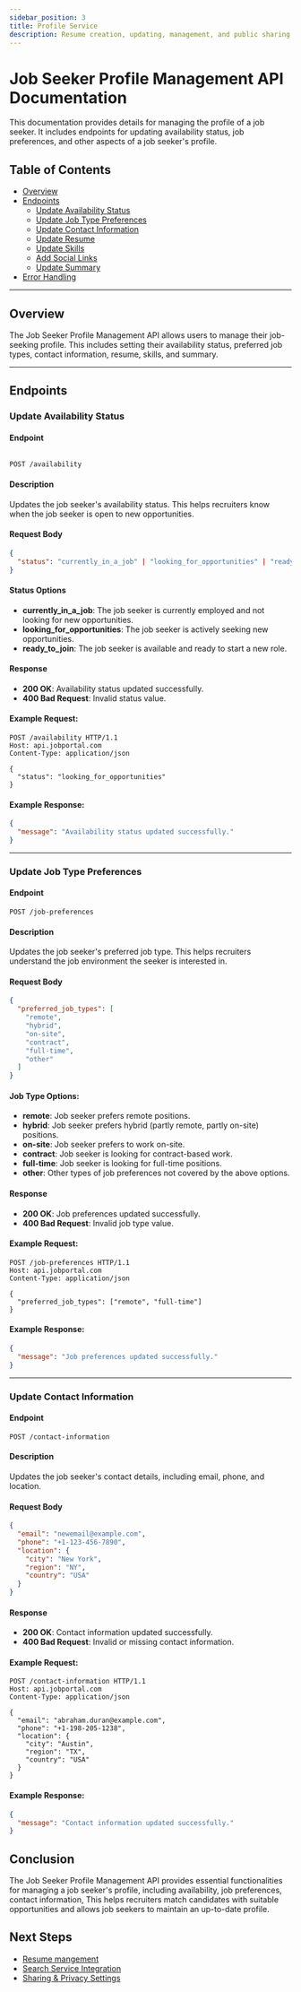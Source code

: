 ```yaml
---
sidebar_position: 3
title: Profile Service
description: Resume creation, updating, management, and public sharing for job seekers.
---
```


# Job Seeker Profile Management API Documentation

This documentation provides details for managing the profile of a job seeker. It includes endpoints for updating availability status, job preferences, and other aspects of a job seeker's profile.

## Table of Contents

- [Overview](#overview)
- [Endpoints](#endpoints)
  - [Update Availability Status](#update-availability-status)
  - [Update Job Type Preferences](#update-job-type-preferences)
  - [Update Contact Information](#update-contact-information)
  - [Update Resume](#update-resume)
  - [Update Skills](#update-skills)
  - [Add Social Links](#add-social-links)
  - [Update Summary](#update-summary)
- [Error Handling](#error-handling)

---

## Overview

The Job Seeker Profile Management API allows users to manage their job-seeking profile. This includes setting their availability status, preferred job types, contact information, resume, skills, and summary.

---

## Endpoints

### Update Availability Status

#### Endpoint

```

POST /availability

```

#### Description

Updates the job seeker's availability status. This helps recruiters know when the job seeker is open to new opportunities.

#### Request Body

```json
{
  "status": "currently_in_a_job" | "looking_for_opportunities" | "ready_to_join"
}
```

#### Status Options

- **currently_in_a_job**: The job seeker is currently employed and not looking for new opportunities.
- **looking_for_opportunities**: The job seeker is actively seeking new opportunities.
- **ready_to_join**: The job seeker is available and ready to start a new role.

#### Response

- **200 OK**: Availability status updated successfully.
- **400 Bad Request**: Invalid status value.

#### Example Request:

```http
POST /availability HTTP/1.1
Host: api.jobportal.com
Content-Type: application/json

{
  "status": "looking_for_opportunities"
}
```

#### Example Response:

```json
{
  "message": "Availability status updated successfully."
}
```

---

### Update Job Type Preferences

#### Endpoint

```
POST /job-preferences
```

#### Description

Updates the job seeker's preferred job type. This helps recruiters understand the job environment the seeker is interested in.

#### Request Body

```json
{
  "preferred_job_types": [
    "remote",
    "hybrid",
    "on-site",
    "contract",
    "full-time",
    "other"
  ]
}
```

#### Job Type Options:

- **remote**: Job seeker prefers remote positions.
- **hybrid**: Job seeker prefers hybrid (partly remote, partly on-site) positions.
- **on-site**: Job seeker prefers to work on-site.
- **contract**: Job seeker is looking for contract-based work.
- **full-time**: Job seeker is looking for full-time positions.
- **other**: Other types of job preferences not covered by the above options.

#### Response

- **200 OK**: Job preferences updated successfully.
- **400 Bad Request**: Invalid job type value.

#### Example Request:

```http
POST /job-preferences HTTP/1.1
Host: api.jobportal.com
Content-Type: application/json

{
  "preferred_job_types": ["remote", "full-time"]
}
```

#### Example Response:

```json
{
  "message": "Job preferences updated successfully."
}
```

---

### Update Contact Information

#### Endpoint

```
POST /contact-information
```

#### Description

Updates the job seeker's contact details, including email, phone, and location.

#### Request Body

```json
{
  "email": "newemail@example.com",
  "phone": "+1-123-456-7890",
  "location": {
    "city": "New York",
    "region": "NY",
    "country": "USA"
  }
}
```

#### Response

- **200 OK**: Contact information updated successfully.
- **400 Bad Request**: Invalid or missing contact information.

#### Example Request:

```http
POST /contact-information HTTP/1.1
Host: api.jobportal.com
Content-Type: application/json

{
  "email": "abraham.duran@example.com",
  "phone": "+1-198-205-1238",
  "location": {
    "city": "Austin",
    "region": "TX",
    "country": "USA"
  }
}
```

#### Example Response:

```json
{
  "message": "Contact information updated successfully."
}
```

## Conclusion

The Job Seeker Profile Management API provides essential functionalities for managing a job seeker's profile, including availability, job preferences, contact information, This helps recruiters match candidates with suitable opportunities and allows job seekers to maintain an up-to-date profile.

## Next Steps

- [Resume mangement](./resume.md)
- [Search Service Integration](./search.md)
- [Sharing & Privacy Settings](./privacy.md)
